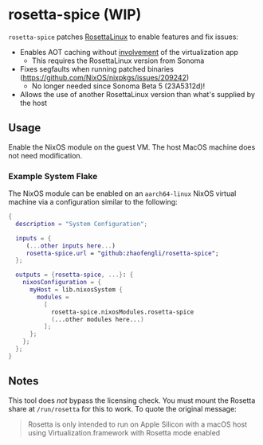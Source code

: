 # rosetta-spice (WIP)

`rosetta-spice` patches [RosettaLinux](https://developer.apple.com/documentation/virtualization/running_intel_binaries_in_linux_vms_with_rosetta) to enable features and fix issues:

- Enables AOT caching without [involvement](https://developer.apple.com/documentation/virtualization/running_intel_binaries_in_linux_vms_with_rosetta#4239539) of the virtualization app
    - This requires the RosettaLinux version from Sonoma
- Fixes segfaults when running patched binaries (https://github.com/NixOS/nixpkgs/issues/209242)
    - No longer needed since Sonoma Beta 5 (23A5312d)!
- Allows the use of another RosettaLinux version than what's supplied by the host

## Usage
Enable the NixOS module on the guest VM. The host MacOS machine does not need modification.

### Example System Flake

The NixOS module can be enabled on an `aarch64-linux` NixOS virtual machine via a configuration similar to the following:

```nix
{
  description = "System Configuration";

  inputs = {
     (...other inputs here...)
     rosetta-spice.url = "github:zhaofengli/rosetta-spice";
  };

  outputs = {rosetta-spice, ...}: {
    nixosConfiguration = {
      myHost = lib.nixosSystem {
        modules =
          [
            rosetta-spice.nixosModules.rosetta-spice
            (...other modules here...)
          ];
      };
    };
  };
}  
```

## Notes

This tool does _not_ bypass the licensing check.
You must mount the Rosetta share at `/run/rosetta` for this to work.
To quote the original message:

> Rosetta is only intended to run on Apple Silicon with a macOS host using Virtualization.framework with Rosetta mode enabled

